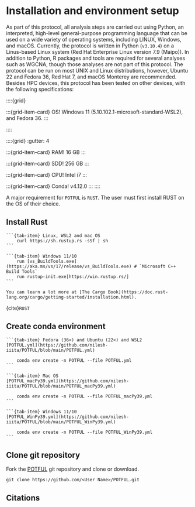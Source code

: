 # Installation and environment setup

As part of this protocol, all analysis steps are carried out using Python, an interpreted, high-level general-purpose programming language that can be used on a wide variety of operating systems, including LINUX, Windows, and macOS. Currently, the protocol is written in Python (`v3.10.4`) on a Linus-based Linux system (Red Hat Enterprise Linux version 7.9 (Maipo)). In addition to Python, R packages and tools are required for several analyses such as WGCNA, though those analyses are not part of this protocol. The protocol can be run on most UNIX and Linux distributions, however, Ubuntu 22 and Fedora 36, Red Hat 7, and macOS Monterey are recommended. Besides HPC devices, this protocol has been tested on other devices, with the following specifications:

::::{grid}

:::{grid-item-card} OS!
Windows 11 (5.10.102.1-microsoft-standard-WSL2), and Fedora 36.
:::

::::


::::{grid}
:gutter: 4

:::{grid-item-card} RAM!
16 GB 
:::

:::{grid-item-card} SDD!
256 GB 
:::

:::{grid-item-card} CPU!
Intel i7
:::

:::{grid-item-card} Conda!
v4.12.0
:::
::::

A major requirement for `POTFUL` is `RUST`. The user must first install RUST on the OS of their choice.

## Install Rust

````{tab-set}
```{tab-item} Linux, WSL2 and mac OS
    curl https://sh.rustup.rs -sSf | sh
```

```{tab-item} Windows 11/10
    run [vs_BuildTools.exe](https://aka.ms/vs/17/release/vs_BuildTools.exe) # `Microsoft C++ Build Tools`
    run rustup-init.exe[https://win.rustup.rs/]
```
````

```{seealso}
You can learn a lot more at [The Cargo Book](https://doc.rust-lang.org/cargo/getting-started/installation.html). 
```
{cite}`RUST` 

## Create conda environment

````{tab-set}
```{tab-item} Fedora (36<) and Ubuntu (22<) and WSL2
[POTFUL.yml](https://github.com/nilesh-iiita/POTFUL/blob/main/POTFUL.yml)

    conda env create -n POTFUL --file POTFUL.yml
```

```{tab-item} Mac OS
[POTFUL_macPy39.yml](https://github.com/nilesh-iiita/POTFUL/blob/main/POTFUL_macPy39.yml)

    conda env create -n POTFUL --file POTFUL_macPy39.yml
```

```{tab-item} Windows 11/10
[POTFUL_WinPy39.yml](https://github.com/nilesh-iiita/POTFUL/blob/main/POTFUL_WinPy39.yml)

    conda env create -n POTFUL --file POTFUL_WinPy39.yml
```
````


## Clone git repository

Fork the [POTFUL](https://github.com/nilesh-iiita/POTFUL) git repository and clone or download.

    git clone https://github.com/<User Name>/POTFUL.git


## Citations

```{bibliography}
```


